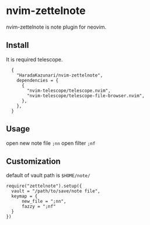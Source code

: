 # nvim-zettelnote
nvim-zettelnote is note plugin for neovim.

## Install
It is required telescope.  
```
  {
    "HaradaKazunari/nvim-zettelnote",
    dependencies = {
      {
        "nvim-telescope/telescope.nvim",
        "nvim-telescope/telescope-file-browser.nvim",
      },
    },
  }
```

## Usage
open new note file `;nn`
open filter `;nf`

## Customization
default of vault path is `$HOME/note/`
```
require("zettelnote").setup({
  vault = "/path/to/save/note file",
  keymap = {
      new_file = ";nn",
      fazzy = ";nf"
  }
})
```

